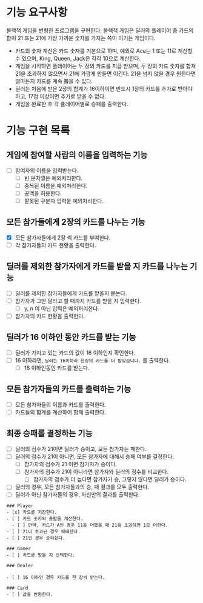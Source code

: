 # 기능 요구사항

블랙잭 게임을 변형한 프로그램을 구현한다. 블랙잭 게임은 딜러와 플레이어 중 카드의 합이 21 또는 21에 가장 가까운 숫자를 가지는 쪽이 이기는 게임이다.

- 카드의 숫자 계산은 카드 숫자를 기본으로 하며, 예외로 Ace는 1 또는 11로 계산할 수 있으며, King, Queen, Jack은 각각 10으로 계산한다.
- 게임을 시작하면 플레이어는 두 장의 카드를 지급 받으며, 두 장의 카드 숫자를 합쳐 21을 초과하지 않으면서 21에 가깝게 만들면 이긴다. 21을 넘지 않을 경우 원한다면 얼마든지 카드를 계속 뽑을 수 있다.
- 딜러는 처음에 받은 2장의 합계가 16이하이면 반드시 1장의 카드를 추가로 받아야 하고, 17점 이상이면 추가로 받을 수 없다.
- 게임을 완료한 후 각 플레이어별로 승패를 출력한다.

# 기능 구현 목록

## 게임에 참여할 사람의 이름을 입력하는 기능

- [ ] 참여자의 이름을 입력받는다.
    - [ ] 빈 문자열은 예외처리한다.
    - [ ] 중복된 이름을 예외처리한다.
    - [ ] 공백을 허용한다.
    - [ ] 잘못된 구분자 입력을 예외처리한다.

## 모든 참가들에게 2장의 카드를 나누는 기능

- [X] 모든 참가자들에게 2장 씩 카드를 부여한다.
- [ ] 각 참가자들의 카드 현황을 출력한다.

## 딜러를 제외한 참가자에게 카드를 받을 지 카드를 나누는 기능

- [ ] 딜러를 제외한 참가자들에게 카드를 받을지 묻는다.
- [ ] 참가자가 그만 달라고 할 때까지 카드를 받을 지 입력한다.
    - [ ] y, n 이 아닌 입력은 예외처리한다.
- [ ] 참가자의 카드 현황을 출력한다.

## 딜러가 16 이하인 동안 카드를 받는 기능

- [ ] 딜러가 가지고 있는 카드의 값이 16 이하인지 확인한다.
- [ ] 16 이하라면, `딜러는 16이하라 한장의 카드를 더 받았습니다.` 를 출력한다.
    - [ ] 16 이하인동안 카드를 받는다.

## 모든 참가자들의 카드를 출력하는 기능

- [ ] 모든 참가자들의 이름과 카드를 출력한다.
- [ ] 카드들의 합계를 계산하여 함께 출력한다.

## 최종 승패를 결정하는 기능

- [ ] 딜러의 점수가 21이면 딜러가 승이고, 모든 참가자는 패한다.
- [ ] 딜러의 점수가 21이 아니면, 모든 참가자에 대해서 승패 여부를 결정한다.
    - [ ] 참가자의 점수가 21 이면 참가자가 승이다.
    - [ ] 참가자의 점수가 21이 아니라면 참가자와 딜러의 점수를 비교한다.
        - [ ] 참가자의 점수가 더 높다면 참가자가 승, 그렇지 않다면 딜러가 승이다.
- [ ] 딜러의 경우, 모든 참가자들과의 승, 패 결과를 모두 출력한다.
- [ ] 딜러가 아닌 참가자들의 경우, 자신만의 결과를 출력한다.

```
### Player
- [x] 카드를 저장한다.
- [ ] 카드 숫자의 총합을 계산한다.
  - [ ] 만약, 카드가 A인 경우 11을 더했을 때 21을 초과하면 1로 더한다. 
- [ ] 21이 초과된 경우 패배한다.
- [ ] 21인 경우 승리한다.

### Gamer
- [ ] 카드를 받을 지 선택한다.

### Dealer

- [ ] 16 이하인 경우 카드를 한 장씩 받는다. 

### Card
- [ ] 값을 반환한다.
```
